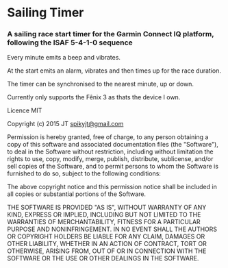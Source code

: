 # Sailing Timer

### A sailing race start timer for the Garmin Connect IQ platform, following the ISAF 5-4-1-0 sequence

Every minute emits a beep and vibrates.

At the start emits an alarm, vibrates and then times up for the race duration.

The timer can be synchronised to the nearest minute, up or down.

Currently only supports the Fênix 3 as thats the device I own.

Licence MIT

Copyright (c) 2015 JT <spikyjt@gmail.com>

Permission is hereby granted, free of charge, to any person obtaining a copy
of this software and associated documentation files (the "Software"), to deal
in the Software without restriction, including without limitation the rights
to use, copy, modify, merge, publish, distribute, sublicense, and/or sell
copies of the Software, and to permit persons to whom the Software is
furnished to do so, subject to the following conditions:

The above copyright notice and this permission notice shall be included in
all copies or substantial portions of the Software.

THE SOFTWARE IS PROVIDED "AS IS", WITHOUT WARRANTY OF ANY KIND, EXPRESS OR
IMPLIED, INCLUDING BUT NOT LIMITED TO THE WARRANTIES OF MERCHANTABILITY,
FITNESS FOR A PARTICULAR PURPOSE AND NONINFRINGEMENT. IN NO EVENT SHALL THE
AUTHORS OR COPYRIGHT HOLDERS BE LIABLE FOR ANY CLAIM, DAMAGES OR OTHER
LIABILITY, WHETHER IN AN ACTION OF CONTRACT, TORT OR OTHERWISE, ARISING FROM,
OUT OF OR IN CONNECTION WITH THE SOFTWARE OR THE USE OR OTHER DEALINGS IN
THE SOFTWARE.
